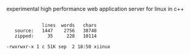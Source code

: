 experimental high performance web application server for linux in c++

```

             lines  words   chars
   source:   1447    2756   38748
   zipped:     35     228   10114

-rwxrwxr-x 1 c 51K sep  2 18:50 xiinux

```
